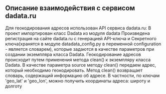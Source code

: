 ## Описание взаимодействия с сервисом dadata.ru
Для геокодирования адресов использован API сервиса dadata.ru:
В проект импортирован класс Dadata из модуля dadata
Произведена регистрация на сайте dadata.ru с генерацией API-ключа и Секретного ключа(хранятся в модуле datadata_config.py в переменной configuration - является словарем), которые задаются в качестве параметров при создании экземпляра класса Dadata.
Геокодирование адресов происходит путем применения метода clean() к экземпляру класса Dadata. В качестве параметра source методу clean() передаем адрес, который необходимо геокодировать. Метод clean() возвращает словарь, содержащий информацию об адресе. В частности, по ключам 'geo_lat' и 'geo_lon', можно получить координаты адреса: широту и долготу